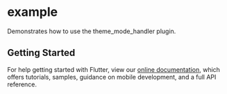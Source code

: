 # example

Demonstrates how to use the theme_mode_handler plugin.

## Getting Started

For help getting started with Flutter, view our
[online documentation](https://flutter.dev/docs), which offers tutorials,
samples, guidance on mobile development, and a full API reference.

